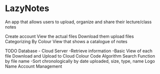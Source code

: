 LazyNotes
=========

An app that allows users to upload, organize and share their lecture/class notes

Create account
View the actual files
Download them
upload files
Categorizing By Colour
View that shows a catalogue of notes


TODO
Database - Cloud Server
   -Retrieve information
   -Basic View of each file
Download and Upload to Cloud
Colour Code Algorithm
Search Function by file name
    -Sort chronologically by date uploaded, size, type, name
Logo
Name
Account Management
